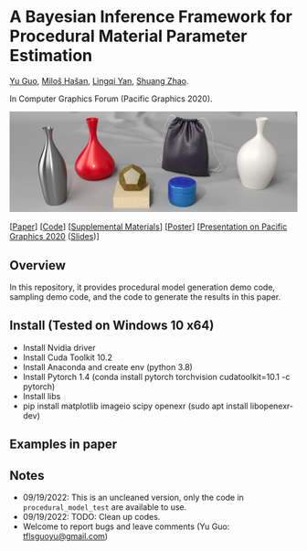 # A Bayesian Inference Framework for Procedural Material Parameter Estimation

[Yu Guo](https://tflsguoyu.github.io/), [Miloš Hašan](http://miloshasan.net/), [Lingqi Yan](https://sites.cs.ucsb.edu/~lingqi/), [Shuang Zhao](https://shuangz.com/). 

In Computer Graphics Forum (Pacific Graphics 2020). 

<img src="https://github.com/tflsguoyu/proceduralmat_suppl/blob/master/github/teaser.jpg" width="750px">

[[Paper](https://github.com/tflsguoyu/proceduralmat_paper/blob/master/proceduralmat.pdf)]
[[Code](https://github.com/tflsguoyu/proceduralmat/)]
[[Supplemental Materials](https://tflsguoyu.github.io/proceduralmat_suppl/)]
[[Poster](https://github.com/tflsguoyu/proceduralmat_poster/blob/master/proceduralmat_poster.pdf)]
[[Presentation on Pacific Graphics 2020](https://youtu.be/fQPBqHKJmWQ) ([Slides](https://www.dropbox.com/s/aidtlb5v8b1rhtk/proceduralmat.pptx?dl=0))]

## Overview
In this repository, it provides procedural model generation demo code, sampling demo code, and the code to generate the results in this paper. 

## Install (Tested on Windows 10 x64)  
  - Install Nvidia driver 
  - Install Cuda Toolkit 10.2
  - Install Anaconda and create env (python 3.8)
  - Install Pytorch 1.4 (conda install pytorch torchvision cudatoolkit=10.1 -c pytorch) 
  - Install libs
  - pip install matplotlib imageio scipy openexr (sudo apt install libopenexr-dev)
   
## Examples in paper

## Notes
 - 09/19/2022: This is an uncleaned version, only the code in `procedural_model_test` are available to use.  
 - 09/19/2022: TODO: Clean up codes.
 - Welcome to report bugs and leave comments (Yu Guo: tflsguoyu@gmail.com)
